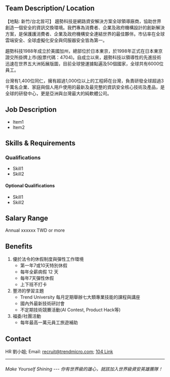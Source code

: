 ## Team Description/ Location
【地點: 新竹/台北皆可】
趨勢科技是網路資安解決方案全球領導廠商，協助世界創造一個安全的資訊交換環境。我們專為消費者、企業及政府機構設計的創新解決方案，是保護護消費者、企業及政府機構安全連結世界的最佳夥伴。市佔率在全球雲端安全、全球虛擬化安全與伺服器安全皆為第一。

趨勢科技1988年成立於美國加州，總部位於日本東京，於1998年正式在日本東京證交所掛牌上市(股票代碼：4704)。自成立以來，趨勢科技以領導性的先進技術迅速在世界五大洲拓展版圖，目前全球營運據點遍及50個國家，全球共有6000位員工。

台灣有1,400位同仁，擁有超過1,000位以上的工程師在台灣，負責研發全球超過3千萬名企業、家庭與個人用戶使用的最新及最完整的資訊安全核心技術及產品，是全球的研發中心，更是亞洲與台灣最大的純軟體公司。

## Job Description
- Item1
- Item2

## Skills & Requirements
### Qualifications
- Skill1
- Skill2

#### Optional Qualifications
- Skill1
- Skill2

## Salary Range
Annual xxxxxx TWD or more

## Benefits
 1. 優於法令的休假制度與彈性工作環境
     - 第一年7或10天特別休假
     - 每年全薪病假 12 天
     - 每年7天彈性休假
     - 上下班不打卡
 2. 豐沛的學習主題
     - Trend University 每月定期舉辦七大類專業技能的課程與講座
     - 國內外最新技術研討會
     - 不定期技術競賽活動(AI Contest, Product Hack等)
 3. 福委/社團活動
     - 每年最高一萬元員工旅遊補助

## Contact

HR 劉小姐; Email: recruit@trendmicro.com; [104 Link](https://www.104.com.tw/job/?jobno=XXXX)

------
###### Make Yourself Shining --- 你有世界級的雄心，就該加入世界級資安英雄團隊！

